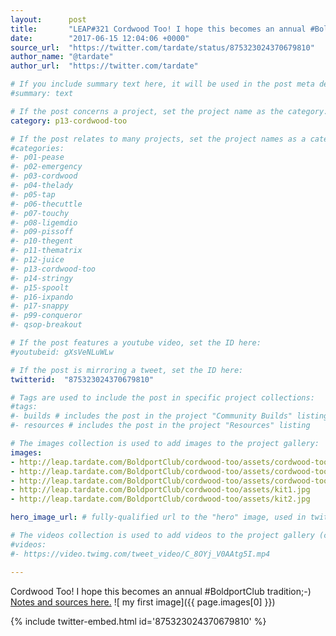 ```yaml
---
layout:      post
title:       "LEAP#321 Cordwood Too! I hope this becomes an annual #BoldportClub tradition;-)"
date:        "2017-06-15 12:04:06 +0000"
source_url:  "https://twitter.com/tardate/status/875323024370679810"
author_name: "@tardate"
author_url:  "https://twitter.com/tardate"

# If you include summary text here, it will be used in the post meta description instead of an excerpt from the post body
#summary: text

# If the post concerns a project, set the project name as the category:
category: p13-cordwood-too

# If the post relates to many projects, set the project names as a categories array:
#categories:
#- p01-pease
#- p02-emergency
#- p03-cordwood
#- p04-thelady
#- p05-tap
#- p06-thecuttle
#- p07-touchy
#- p08-ligemdio
#- p09-pissoff
#- p10-thegent
#- p11-thematrix
#- p12-juice
#- p13-cordwood-too
#- p14-stringy
#- p15-spoolt
#- p16-ixpando
#- p17-snappy
#- p99-conqueror
#- qsop-breakout

# If the post features a youtube video, set the ID here:
#youtubeid: gXsVeNLuWLw

# If the post is mirroring a tweet, set the ID here:
twitterid:  "875323024370679810"

# Tags are used to include the post in specific project collections:
#tags:
#- builds # includes the post in the project "Community Builds" listing
#- resources # includes the post in the project "Resources" listing

# The images collection is used to add images to the project gallery:
images:
- http://leap.tardate.com/BoldportClub/cordwood-too/assets/cordwood-too_build.jpg
- http://leap.tardate.com/BoldportClub/cordwood-too/assets/cordwood-too_schematic.jpg
- http://leap.tardate.com/BoldportClub/cordwood-too/assets/cordwood-too_twins.jpg
- http://leap.tardate.com/BoldportClub/cordwood-too/assets/kit1.jpg
- http://leap.tardate.com/BoldportClub/cordwood-too/assets/kit2.jpg

hero_image_url: # fully-qualified url to the "hero" image, used in twitter cards for example

# The videos collection is used to add videos to the project gallery (currently only mp4):
#videos:
#- https://video.twimg.com/tweet_video/C_8OYj_V0AAtg5I.mp4

---
```


Cordwood Too! I hope this becomes an annual #BoldportClub tradition;-)
[Notes and sources here.](https://github.com/tardate/LittleArduinoProjects/tree/master/BoldportClub/cordwood-too)
![ my first image]({{ page.images[0] }})

{% include twitter-embed.html id='875323024370679810' %}
